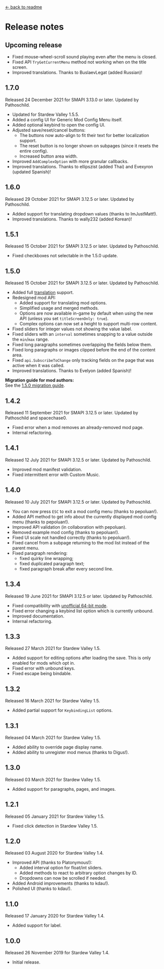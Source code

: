 ﻿﻿[← back to readme](README.md)

# Release notes
## Upcoming release
* Fixed mouse-wheel-scroll sound playing even after the menu is closed.
* Fixed API `TryGetCurrentMenu` method not working when on the title screen.
* Improved translations. Thanks to BuslaevLegat (added Russian)!

## 1.7.0
Released 24 December 2021 for SMAPI 3.13.0 or later. Updated by Pathoschild.

* Updated for Stardew Valley 1.5.5.
* Added a config UI for Generic Mod Config Menu itself.
* Added optional keybind to open the config UI.
* Adjusted save/reset/cancel buttons:
  * The buttons now auto-align to fit their text for better localization support.
  * The reset button is no longer shown on subpages (since it resets the entire config).
  * Increased button area width.
* Improved `AddComplexOption` with more granular callbacks.
* Improved translations. Thanks to ellipszist (added Thai) and Evexyron (updated Spanish)!

## 1.6.0
Released 29 October 2021 for SMAPI 3.12.5 or later. Updated by Pathoschild.

* Added support for translating dropdown values (thanks to ImJustMatt!).
* Improved translations. Thanks to wally232 (added Korean)!

## 1.5.1
Released 15 October 2021 for SMAPI 3.12.5 or later. Updated by Pathoschild.

* Fixed checkboxes not selectable in the 1.5.0 update.

## 1.5.0
Released 15 October 2021 for SMAPI 3.12.5 or later. Updated by Pathoschild.

* Added full [translation](https://stardewvalleywiki.com/Modding:Translations) support.
* Redesigned mod API:
  * Added support for translating mod options.
  * Simplified usage and merged methods.
  * Options are now available in-game by default when using the new API (unless you set `titleScreenOnly: true`).
  * Complex options can now set a height to support multi-row content.
* Fixed sliders for integer values not showing the value label.
* Fixed sliders with an `interval` sometimes snapping to a value outside the `min`/`max` range.
* Fixed long paragraphs sometimes overlapping the fields below them.
* Fixed long paragraphs or images clipped before the end of the content area.
* Fixed `api.SubscribeToChange` only tracking fields on the page that was active when it was called.
* Improved translations. Thanks to Evelyon (added Spanish)!

**Migration guide for mod authors:**  
See the [1.5.0 migration guide](author-migration-guide.md#150).

## 1.4.2
Released 11 September 2021 for SMAPI 3.12.5 or later. Updated by Pathoschild and spacechase0.

* Fixed error when a mod removes an already-removed mod page.
* Internal refactoring.

## 1.4.1
Released 12 July 2021 for SMAPI 3.12.5 or later. Updated by Pathoschild.

* Improved mod manifest validation.
* Fixed intermittent error with Custom Music.

## 1.4.0
Released 10 July 2021 for SMAPI 3.12.5 or later. Updated by Pathoschild.

* You can now press `ESC` to exit a mod config menu (thanks to pepoluan!).
* Added API method to get info about the currently displayed mod config menu (thanks to pepoluan!).
* Improved API validation (in collaboration with pepoluan).
* Removed example mod config (thanks to pepoluan!).
* Fixed UI scale not handled correctly (thanks to pepoluan!).
* Fixed cancel from a subpage returning to the mod list instead of the parent menu.
* Fixed paragraph rendering:
  * fixed quirky line wrapping;
  * fixed duplicated paragraph text;
  * fixed paragraph break after every second line.

## 1.3.4
Released 19 June 2021 for SMAPI 3.12.5 or later. Updated by Pathoschild.

* Fixed compatibility with [unofficial 64-bit mode](https://stardewvalleywiki.com/Modding:Migrate_to_64-bit_on_Windows).
* Fixed error changing a keybind list option which is currently unbound.
* Improved documentation.
* Internal refactoring.

## 1.3.3
Released 27 March 2021 for Stardew Valley 1.5.

* Added support for editing options after loading the save. This is only enabled for mods which opt in.
* Fixed error with unbound keys.
* Fixed escape being bindable.

## 1.3.2
Released 16 March 2021 for Stardew Valley 1.5.

* Added partial support for `KeybindingList` options.

## 1.3.1
Released 04 March 2021 for Stardew Valley 1.5.

* Added ability to override page display name.
* Added ability to unregister mod menus (thanks to Digus!).

## 1.3.0
Released 03 March 2021 for Stardew Valley 1.5.

* Added support for paragraphs, pages, and images.

## 1.2.1
Released 05 January 2021 for Stardew Valley 1.5.

* Fixed click detection in Stardew Valley 1.5.

## 1.2.0
Released 03 August 2020 for Stardew Valley 1.4.

* Improved API (thanks to Platonymous!):
  * Added interval option for float/int sliders.
  * Added methods to react to arbitrary option changes by ID.
  * Dropdowns can now be scrolled if needed.
* Added Android improvements (thanks to kdau!).
* Polished UI (thanks to kdau!).

## 1.1.0
Released 17 January 2020 for Stardew Valley 1.4.

* Added support for label.

## 1.0.0
Released 26 November 2019 for Stardew Valley 1.4.

* Initial release.
